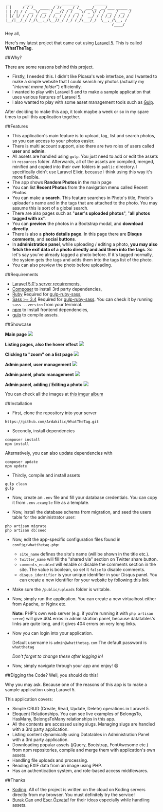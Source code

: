 ```
 _       ____          __ ________       ______           
| |     / / /_  ____ _/ //_  __/ /_  ___/_  __/___ _____ _
| | /| / / __ \/ __ `/ __// / / __ \/ _ \/ / / __ `/ __ `/
| |/ |/ / / / / /_/ / /_ / / / / / /  __/ / / /_/ / /_/ / 
|__/|__/_/ /_/\__,_/\__//_/ /_/ /_/\___/_/  \__,_/\__, /  
                                                 /____/   
```

Hey all,

Here's my latest project that came out using [Laravel 5](https://www.laravel.com). This is called **WhatTheTag**.

##Why?

There are some reasons behind this project.

* Firstly, I needed this. I didn't like Picasa's web interface, and I wanted to make a simple website that I could search my photos (actually my "*internet meme folder*") efficiently.
* I wanted to play with Laravel 5 and to make a sample application that uses various features of Laravel 5.
* I also wanted to play with some asset management tools such as [Gulp](http://gulpjs.com/).

After deciding to make this app, it took maybe a week or so in my spare times to pull this application together.

##Features

* This application's main feature is to upload, tag, list and search photos, so you can access to your photos easier.
* There is multi account support, also there are two roles of users called **user** and **admin**.
* All assets are handled using `gulp`. You just need to add or edit the assets in `resources` folder. Afterwards, all of the assets are compiled, merged, minified and copied into their own folders in `public` directory. I specifically didn't use Laravel Elixir, because I think using this way it's more flexible.
* The app shows **Random Photos** in the main page
* You can list **Recent Photos** from the navigation menu called Recent Photos.
* You can make a **search**. This feature searches in Photo's title, Photo's uploader's name and in the tags that are attached to the photo. You may assume this is sort of a global search.
* There are also pages such as "**user's uploaded photos**", "**all photos tagged with xx**".
* You can **preview** the photos in a Bootstrap modal, and **download directly**.
* There is also a **photo details page**. In this page there are **Disqus comments**, and **social buttons**.
* In **administration panel**, while uploading / editing a photo, **you may also fetch the exif data of a photo directly and add them into the tags**. So let's say you've already tagged a photo before. If it's tagged normally, the system gets the tags and adds them into the tags list of the photo.
* You can also preview the photo before uploading.

##Requirements

* [Laravel 5.0's server requirements](http://laravel.com/docs/5.0/installation#server-requirements),
* [Composer](https://getcomposer.org) to install 3rd party dependencies,
* [Ruby](https://www.ruby-lang.org/) Required for [gulp-ruby-sass](https://www.npmjs.com/package/gulp-ruby-sass),
* [Sass >= 3.4](http://sass-lang.com/install) Required for [gulp-ruby-sass](https://www.npmjs.com/package/gulp-ruby-sass). You can check it by running `sass --version` from your terminal.
* [npm](https://www.npmjs.com/) to install frontend dependencies,
* [gulp](http://gulpjs.com/) to compile assets.

##Showcase

**Main page**
![](http://i.imgur.com/3wFQriO.png)

**Listing pages, also the hover effect**
![](http://i.imgur.com/cm3QweK.png)

**Clicking to "zoom" on a list page**
![](http://i.imgur.com/nj7BBVL.png)

**Admin panel, user management**
![](http://i.imgur.com/2rpT5J3.png)

**Admin panel, photo management**
![](http://i.imgur.com/PVRW54c.png)

**Admin panel, adding / Editing a photo**
![](http://i.imgur.com/jH6CfoP.png)


You can check all the images at [this imgur album](http://imgur.com/a/pK047)

##Installation

* First, clone the repository into your server

```shell
https://github.com/Ardakilic/WhatTheTag.git

```

* Secondly, install dependencies

```shell
composer install
npm install
```

Alternatively, you can also update dependencies with

```shell
composer update
npm update
```

* Thirdly, compile and install assets

```shell
gulp clean
gulp
```

* Now, create an `.env` file and fill your database credentials. You can copy it from `.env.example` file as a template.

* Now, install the database schema from migration, and seed the users table for the administrator user:

```
php artisan migrate
php artisan db:seed
```

* Now, edit the app-specific configuration files found in `config/whatthetag.php`:

	* `site_name` defines the site's name (will be shown in the title etc.).
	* `twitter_name` will fill the "shared via" section on Twitter share button.
	* `comments_enabled` will enable or disable the comments section in the site. The value is boolean, so set it `false` to disable comments.
	* `disqus_identifier` is your unique identifier in your Disqus panel. You can create a new identifier for your website by [following this link](https://disqus.com/admin/create/)

* Make sure the `/public/uploads` folder is writable.

* Now, simply run the application. You can create a new virtualhost either from Apache, or Nginx etc.
	
	**Note:** PHP's own web server (e.g. if you're running it with ```php artisan serve```) will give 404 erros in administration panel, because datatables's links are quite long, and it gives 404 errors on very long links.
	
* Now you can login into your application.

	Default username is `admin@whatthetag.com`
	The default password is `whatthetag`
	
	*Don't forget to change these after logging in!*

* Now, simply navigate through your app and enjoy! :smile:

##Digging the Code?
Well, you should do this!

Why you may ask. Because one of the reasons of this app is to make a sample application using Laravel 5.

This application covers:

* Simple CRUD (Create, Read, Update, Delete) operations in Laravel 5.
* Eloquent Relationships. You can see live examples of BelongsTo, HasMany, BelongsToMany relationships in this app.
* All the contents are accessed using slugs. Managing slugs are handled with a 3rd party application.
* Listing content dynamically using Datatables in Administration Panel with a 3rd party application.
* Downloading popular assets (jQuery, Bootstrap, FontAwesome etc.) from npm repositories, compile and merge them with application's own assets.
* Handling file uploads and processing.
* Reading EXIF data from an image using PHP.
* Has an authentication system, and role-based access middlewares.

##Thanks

* [Koding](https://koding.com/R/arda), All of the project is written on the cloud on Koding servers directly from my browser. You must definitely try the service!
* [Burak Can](https://twitter.com/neoberg) and [Eser Özvataf](http://eser.ozvataf.com/) for their ideas especially while handling assets.